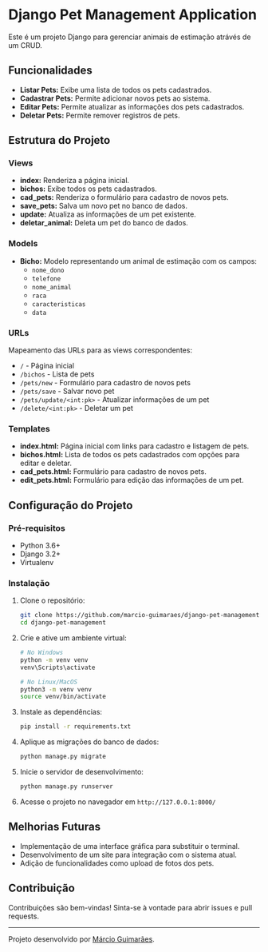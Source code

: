 # Django Pet Management Application

Este é um projeto Django para gerenciar animais de estimação atrávés de um CRUD.

## Funcionalidades

- **Listar Pets:** Exibe uma lista de todos os pets cadastrados.
- **Cadastrar Pets:** Permite adicionar novos pets ao sistema.
- **Editar Pets:** Permite atualizar as informações dos pets cadastrados.
- **Deletar Pets:** Permite remover registros de pets.

## Estrutura do Projeto

### Views

- **index:** Renderiza a página inicial.
- **bichos:** Exibe todos os pets cadastrados.
- **cad_pets:** Renderiza o formulário para cadastro de novos pets.
- **save_pets:** Salva um novo pet no banco de dados.
- **update:** Atualiza as informações de um pet existente.
- **deletar_animal:** Deleta um pet do banco de dados.

### Models

- **Bicho:** Modelo representando um animal de estimação com os campos:
  - `nome_dono`
  - `telefone`
  - `nome_animal`
  - `raca`
  - `caracteristicas`
  - `data`

### URLs

Mapeamento das URLs para as views correspondentes:
- `/` - Página inicial
- `/bichos` - Lista de pets
- `/pets/new` - Formulário para cadastro de novos pets
- `/pets/save` - Salvar novo pet
- `/pets/update/<int:pk>` - Atualizar informações de um pet
- `/delete/<int:pk>` - Deletar um pet

### Templates

- **index.html:** Página inicial com links para cadastro e listagem de pets.
- **bichos.html:** Lista de todos os pets cadastrados com opções para editar e deletar.
- **cad_pets.html:** Formulário para cadastro de novos pets.
- **edit_pets.html:** Formulário para edição das informações de um pet.

## Configuração do Projeto

### Pré-requisitos

- Python 3.6+
- Django 3.2+
- Virtualenv

### Instalação

1. Clone o repositório:

    ```bash
    git clone https://github.com/marcio-guimaraes/django-pet-management.git
    cd django-pet-management
    ```

2. Crie e ative um ambiente virtual:

    ```bash
    # No Windows
    python -m venv venv
    venv\Scripts\activate

    # No Linux/MacOS
    python3 -m venv venv
    source venv/bin/activate
    ```

3. Instale as dependências:

    ```bash
    pip install -r requirements.txt
    ```

4. Aplique as migrações do banco de dados:

    ```bash
    python manage.py migrate
    ```

5. Inicie o servidor de desenvolvimento:

    ```bash
    python manage.py runserver
    ```

6. Acesse o projeto no navegador em `http://127.0.0.1:8000/`

## Melhorias Futuras

- Implementação de uma interface gráfica para substituir o terminal.
- Desenvolvimento de um site para integração com o sistema atual.
- Adição de funcionalidades como upload de fotos dos pets.

## Contribuição

Contribuições são bem-vindas! Sinta-se à vontade para abrir issues e pull requests.

---

Projeto desenvolvido por [Márcio Guimarães](https://github.com/marcio-guimaraes).
